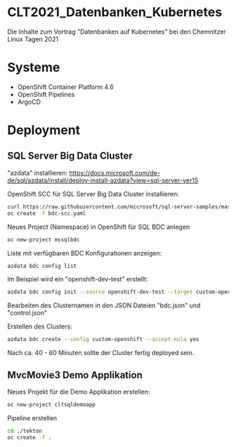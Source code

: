 # CLT2021_Datenbanken_Kubernetes
Die Inhalte zum Vortrag "Datenbanken auf Kubernetes" bei den Chemnitzer Linux Tagen 2021

Systeme
=======

* OpenShift Container Platform 4.6
* OpenShift Pipelines
* ArgoCD

Deployment
==========

SQL Server Big Data Cluster
---------------------------

"azdata" installieren: https://docs.microsoft.com/de-de/sql/azdata/install/deploy-install-azdata?view=sql-server-ver15

OpenShift SCC für SQL Server Big Data Cluster installieren:

```bash
curl https://raw.githubusercontent.com/microsoft/sql-server-samples/master/samples/features/sql-big-data-cluster/deployment/openshift/bdc-scc.yaml -o bdc-scc.yaml
oc create -f bdc-scc.yaml
```
Neues Project (Namespace) in OpenShift für SQL BDC anlegen

```bash
oc new-project mssqlbdc
```

Liste mit verfügbaren BDC Konfigurationen anzeigen:

```bash
azdata bdc config list
```

Im Beispiel wird ein "openshift-dev-test" erstellt:

```bash
azdata bdc config init --source openshift-dev-test --target custom-openshift
```

Bearbeiten des Clusternamen in den JSON Dateien "bdc.json" und "control.json"

Erstellen des Clusters:

```bash
azdata bdc create --config custom-openshift --accept-eula yes
```

Nach ca. 40 - 60 Minuten sollte der Cluster fertig deployed sein.

MvcMovie3 Demo Applikation
--------------------------

Neues Projekt für die Demo Applikation erstellen:

```bash
oc new-project cltsqldemoapp
```

Pipeline erstellen

```bash
cd ./tekton
oc create -f .
```


